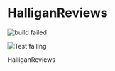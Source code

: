# HalliganReviews

![build failed](https://img.shields.io/badge/build-succeeded-brightgreen.svg)

![Test failing](https://img.shields.io/badge/Tests-passing-brightgreen.svg)

HalliganReviews 
